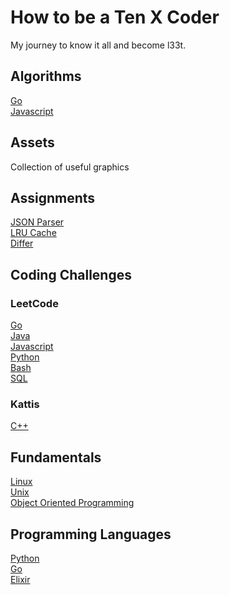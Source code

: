 # How to be a Ten X Coder

My journey to know it all and become l33t.

## Algorithms

[Go](algorithms/README.md#Go) \
[Javascript](algorithms/README.md#Javascript)

## Assets
Collection of useful graphics

## Assignments

[JSON Parser](assignments/#JSON-Parser) \
[LRU Cache](assignments/#LRU-cache) \
[Differ](assignments/#Differ)

## Coding Challenges

### LeetCode

[Go](leetcode/README.md#Go) \
[Java](leetcode/README.md#Java) \
[Javascript](leetcode/README.md#Javascript) \
[Python](leetcode/README.md#Python) \
[Bash](leetcode/README.md#Bash) \
[SQL](leetcode/README.md#SQL)


### Kattis

[C++](kattis/README.md#C++)


## Fundamentals

[Linux](fundamentals/LINUX.md) \
[Unix](fundamentals/UNIX.md) \
[Object Oriented Programming](fundamentals/SOLID.md)


## Programming Languages

[Python](python/) \
[Go](go/) \
[Elixir](elixir/)